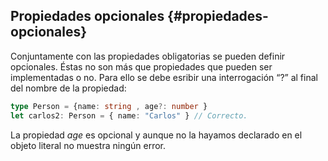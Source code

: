 ## Propiedades opcionales {#propiedades-opcionales}

Conjuntamente con las propiedades obligatorias se pueden definir opcionales. Éstas no son más que propiedades que pueden ser implementadas o no. Para ello se debe esribir una interrogación “?” al final del nombre de la propiedad:

```ts
type Person = {name: string , age?: number }
let carlos2: Person = { name: "Carlos" } // Correcto.
```

La propiedad _age_ es opcional y aunque no la hayamos declarado en el objeto literal no muestra ningún error.



